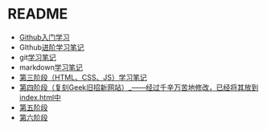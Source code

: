 # README

- [Github入门学习](https://github.com/crazy-rabbit-27/Tasks/blob/main/typora%E5%AD%A6%E4%B9%A0%E4%B8%AD/GitHub%E5%85%A5%E9%97%A8%E5%AD%A6%E4%B9%A0.pdf)
- GIthub[进阶学习笔记](https://github.com/crazy-rabbit-27/Tasks/blob/main/typora%E5%AD%A6%E4%B9%A0%E4%B8%AD/GitHub%E8%BF%9B%E9%98%B6%E5%AD%A6%E4%B9%A0%E7%AC%94%E8%AE%B0.md)
- git[学习笔记](https://github.com/crazy-rabbit-27/Tasks/blob/main/typora%E5%AD%A6%E4%B9%A0%E4%B8%AD/git%E5%AD%A6%E4%B9%A0%E7%AC%94%E8%AE%B0%EF%BC%88%E8%B5%B5%E8%8B%A5%E4%B8%B9%EF%BC%89.md)
- markdown[学习笔记](https://github.com/crazy-rabbit-27/Tasks/blob/main/typora%E5%AD%A6%E4%B9%A0%E4%B8%AD/markdown%E5%AD%A6%E4%B9%A0.pdf)
- [第三阶段（HTML、CSS、JS）学习笔记](https://github.com/crazy-rabbit-27/Tasks/blob/4b561eb894895a70f5cc00bf62089b263779542a/Geek%E7%AC%AC%E4%B8%89%E9%98%B6%E6%AE%B5%20%E5%AD%A6%E4%B9%A0%E7%AC%94%E8%AE%B0.md)
- [第四阶段（复刻Geek旧招新网站）_——经过千辛万苦地修改，已经将其放到index.html中](https://crazy-rabbit-27.github.io)
- [第五阶段](Python学习笔记总结（第五阶段）.md)
- [第六阶段](https://github.com/crazy-rabbit-27/Tasks/tree/main/phpstudy%E9%97%AF%E5%85%B3%E7%AC%94%E8%AE%B0)

